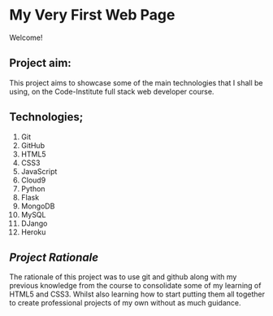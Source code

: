 # My Very First Web Page

Welcome!

## Project aim:

This project aims to showcase some of the main technologies that I shall be using,
on the Code-Institute full stack web developer course.

## Technologies;

1. Git
2. GitHub
3. HTML5
4. CSS3
5. JavaScript
6. Cloud9
7. Python
8. Flask
9. MongoDB
10. MySQL
11. DJango
12. Heroku

## *Project Rationale*

The rationale of this project was to use git and github along with
my previous knowledge from the course to consolidate some of my learning
of HTML5 and CSS3. Whilst also learning how to start putting them all together to create professional projects of my own without as much guidance.

